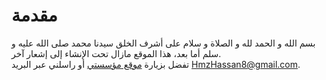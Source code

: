 # مقدمة
بسم الله و الحمد لله و الصلاة و سلام على أشرف الخلق سيدنا محمد صلى الله عليه و سلم
أما بعد، هذا الموقع مازال تحت الإنشاء إلى إشعار آخر.  
تفضل بزيارة <a href="https://HUXPjo.github.io" target="_blank">موقع مؤسستي</a> أو راسلني عبر البريد <a href="mailto:HmzHassan8@gmail.com" target="_blank">HmzHassan8@gmail.com</a>.
